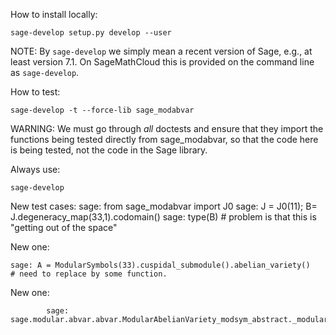 How to install locally:

    sage-develop setup.py develop --user
    
NOTE: By `sage-develop` we simply mean a recent version of Sage, e.g., at least version 7.1.  On SageMathCloud this is provided on the command line as `sage-develop`.

How to test:

    sage-develop -t --force-lib sage_modabvar

WARNING: We must go through *all* doctests and ensure that they import the
functions being tested directly from sage_modabvar, so that the code here
is being tested, not the code in the Sage library.


Always use:

    sage-develop

New test cases:
    sage: from sage_modabvar import J0
    sage: J = J0(11); B= J.degeneracy_map(33,1).codomain()
    sage: type(B)
    # problem is that this is "getting out of the space"

New one:

    sage: A = ModularSymbols(33).cuspidal_submodule().abelian_variety()
    # need to replace by some function.


New one:

            sage: sage.modular.abvar.abvar.ModularAbelianVariety_modsym_abstract._modular_symbols(A)

